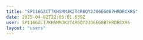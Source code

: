 ```yaml
---
title: "SP116GZCT7KHSMMJK2T4R6QY2J06EG0B7HRDRCXRS"
date: 2025-04-02T22:05:01.639Z
user: SP116GZCT7KHSMMJK2T4R6QY2J06EG0B7HRDRCXRS
layout: "users"
---
```

    